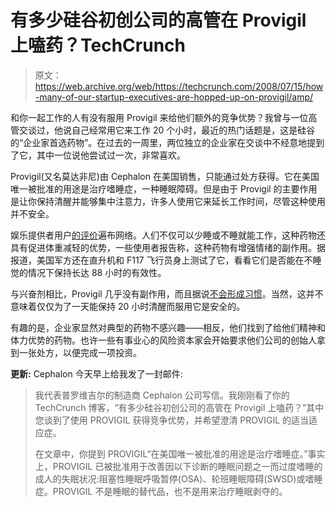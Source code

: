 # 有多少硅谷初创公司的高管在 Provigil 上嗑药？TechCrunch

> 原文：<https://web.archive.org/web/https://techcrunch.com/2008/07/15/how-many-of-our-startup-executives-are-hopped-up-on-provigil/amp/>

和你一起工作的人有没有服用 Provigil 来给他们额外的竞争优势？我曾与一位高管交谈过，他说自己经常用它来工作 20 个小时，最近的热门话题是，这是硅谷的“企业家首选药物”。在过去的一周里，两位独立的企业家在交谈中不经意地提到了它，其中一位说他尝试过一次，非常喜欢。

Provigil(又名莫达非尼)由 Cephalon 在美国销售，只能通过处方获得。它在美国唯一被批准的用途是治疗嗜睡症，一种睡眠障碍。但是由于 Provigil 的主要作用是让你保持清醒并能够集中注意力，许多人使用它来延长工作时间，尽管这种使用并不安全。

娱乐提供者用户[的评价](https://web.archive.org/web/20230122022432/http://www.erowid.org/experiences/exp.php?ID=61457)遍布网络。人们不仅可以少睡或不睡就能工作，这种药物还具有促进体重减轻的优势，一些使用者报告称，这种药物有增强情绪的副作用。据报道，美国军方还在直升机和 F117 飞行员身上测试了它，看看它们是否能在不睡觉的情况下保持长达 88 小时的有效性。

与兴奋剂相比，Provigil 几乎没有副作用，而且据说[不会形成习惯](https://web.archive.org/web/20230122022432/http://io9.com/372097/provigil-is-the-cocaine-of-the-twenty+first-century)。当然，这并不意味着仅仅为了一天能保持 20 小时清醒而服用它是安全的。

有趣的是，企业家显然对典型的药物不感兴趣——相反，他们找到了给他们精神和体力优势的药物。也许一些有事业心的风险资本家会开始要求他们公司的创始人拿到一张处方，以便完成一项投资。

**更新:** Cephalon 今天早上给我发了一封邮件:

> 我代表普罗维吉尔的制造商 Cephalon 公司写信。我刚刚看了你的 TechCrunch 博客，“有多少硅谷初创公司的高管在 Provigil 上嗑药？”其中您谈到了使用 PROVIGIL 获得竞争优势，并希望澄清 PROVIGIL 的适当适应症。
> 
> 在文章中，你提到 PROVIGIL“在美国唯一被批准的用途是治疗嗜睡症。”事实上，PROVIGIL 已被批准用于改善因以下诊断的睡眠问题之一而过度嗜睡的成人的失眠状况:阻塞性睡眠呼吸暂停(OSA)、轮班睡眠障碍(SWSD)或嗜睡症。PROVIGIL 不是睡眠的替代品，也不是用来治疗睡眠剥夺的。

<amp-analytics data-credentials="include" class="i-amphtml-layout-fixed i-amphtml-layout-size-defined" i-amphtml-layout="fixed"></amp-analytics>